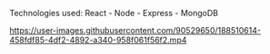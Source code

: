 Technologies used: React - Node - Express - MongoDB

https://user-images.githubusercontent.com/90529650/188510614-458fdf85-4df2-4892-a340-958f061f56f2.mp4

